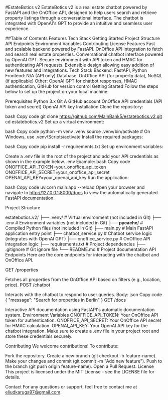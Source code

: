 #EstateBotics v2
EstateBotics v2 is a real estate chatbot powered by FastAPI and the OnOffice API, designed to help users search and retrieve property listings through a conversational interface. The chatbot is integrated with OpenAI's GPT to provide an intuitive and seamless user experience.

##Table of Contents
Features
Tech Stack
Getting Started
Project Structure
API Endpoints
Environment Variables
Contributing
License
Features
Fast and scalable backend powered by FastAPI.
OnOffice API integration to fetch and search real estate properties.
Conversational chatbot interface powered by OpenAI GPT.
Secure environment with API token and HMAC for authenticating API requests.
Extensible design allowing easy addition of new features and integrations.
Tech Stack
Backend: FastAPI, Python
Frontend: N/A (API only)
Database: OnOffice API (for property data), NoSQL (if applicable)
Other: OpenAI GPT for chatbot responses, HMAC authentication, GitHub for version control
Getting Started
Follow the steps below to set up the project on your local machine:

Prerequisites
Python 3.x
Git
A GitHub account
OnOffice API credentials (API token and secret)
OpenAI API key
Installation
Clone the repository:

bash
Copy code
git clone https://github.com/MainBank5/estatebotics.v2.git
cd estatebotics.v2
Set up a virtual environment:

bash
Copy code
python -m venv .venv
source .venv/bin/activate  # On Windows, use .venv\Scripts\activate
Install the required packages:

bash
Copy code
pip install -r requirements.txt
Set up environment variables:

Create a .env file in the root of the project and add your API credentials as shown in the example below.
.env Example:
bash
Copy code
ONOFFICE_API_TOKEN=your_onoffice_api_token
ONOFFICE_API_SECRET=your_onoffice_api_secret
OPENAI_API_KEY=your_openai_api_key
Run the application:

bash
Copy code
uvicorn main:app --reload
Open your browser and navigate to http://127.0.0.1:8000/docs to view the automatically generated FastAPI documentation.

Project Structure

estatebotics.v2/
├── .venv/                   # Virtual environment (not included in Git)
├── .env                      # Environment variables (not included in Git)
├── __pycache__/              # Compiled Python files (not included in Git)
├── main.py                   # Main FastAPI application entry point
├── chatbot_service.py         # Chatbot service logic (integrates with OpenAI GPT)
├── onoffice_service.py        # OnOffice API integration logic
├── requirements.txt           # Project dependencies
├── .gitignore                 # Git ignore file
└── README.md                  # Project documentation
API Endpoints
Here are the core endpoints for interacting with the chatbot and OnOffice API.

GET /properties

Fetches all properties from the OnOffice API based on filters (e.g., location, price).
POST /chatbot

Interacts with the chatbot to respond to user queries.
Body:
json
Copy code
{
  "message": "Search for properties in Berlin"
}
GET /docs

Interactive API documentation using FastAPI's automatic documentation system.
Environment Variables
ONOFFICE_API_TOKEN: Your OnOffice API token for authentication.
ONOFFICE_API_SECRET: Your OnOffice API secret for HMAC calculation.
OPENAI_API_KEY: Your OpenAI API key for the chatbot integration.
Make sure to create a .env file in your project root and store these credentials securely.

Contributing
We welcome contributions! To contribute:

Fork the repository.
Create a new branch (git checkout -b feature-name).
Make your changes and commit (git commit -m "Add new feature").
Push to the branch (git push origin feature-name).
Open a Pull Request.
License
This project is licensed under the MIT License - see the LICENSE file for details.

Contact
For any questions or support, feel free to contact me at eliudkaruga97@gmail.com.

